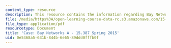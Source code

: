 ```yaml
---
content_type: resource
description: This resource contains the information regarding Bay Networks A.
file: /media/https%3A/open-learning-course-data-rc.s3.amazonaws.com/15-387-entrepreneurial-sales-spring-2015/0e5468a5631b844b6e6589ddd0fffb0f_MIT15_387S15_Bay_Network_A.pdf
file_type: application/pdf
resourcetype: Document
title: 'Case: Bay Networks A - 15.387 Spring 2015'
uid: 0e5468a5-631b-844b-6e65-89ddd0fffb0f
---
```

